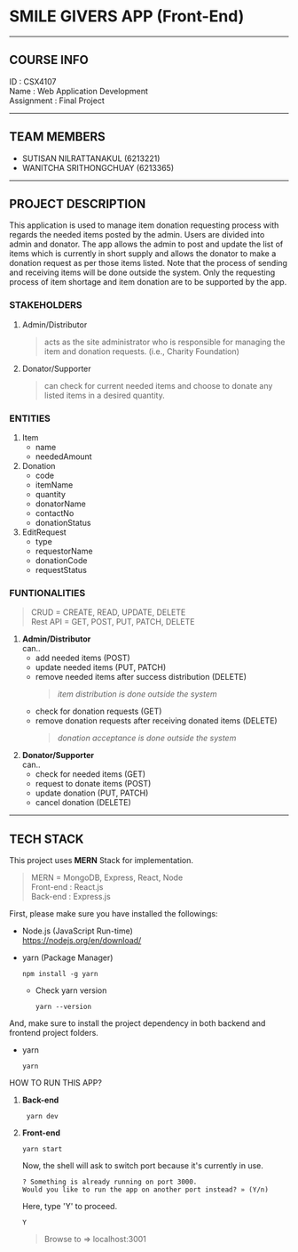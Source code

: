 # SMILE GIVERS APP (Front-End)
----------------------------------------------------

## COURSE INFO
ID : CSX4107 <br />
Name : Web Application Development <br />
Assignment : Final Project

----------------------------------------------------

## TEAM MEMBERS 
- SUTISAN NILRATTANAKUL (6213221) <br />
- WANITCHA SRITHONGCHUAY (6213365) 

----------------------------------------------------

## PROJECT DESCRIPTION
This application is used to manage item donation requesting process with regards the needed items posted by the admin. Users are divided into admin and donator. The app allows the admin to post and update the list of items which is currently in short supply and allows the donator to make a donation request as per those items listed. Note that the process of sending and receiving items will be done outside the system. Only the requesting process of item shortage and item donation are to be supported by the app.

### STAKEHOLDERS
1. Admin/Distributor 
   > acts as the site administrator who is responsible for managing the item and donation requests. (i.e., Charity Foundation)
2. Donator/Supporter
   > can check for current needed items and choose to donate any listed items in a desired quantity.

### ENTITIES
1. Item
   - name
   - neededAmount
2. Donation
   - code
   - itemName
   - quantity
   - donatorName
   - contactNo
   - donationStatus
3. EditRequest
   - type
   - requestorName
   - donationCode
   - requestStatus

### FUNTIONALITIES
> CRUD = CREATE, READ, UPDATE, DELETE <br />
> Rest API = GET, POST, PUT, PATCH, DELETE
1. **Admin/Distributor** <br />
   can..
   - add needed items (POST)
   - update needed items (PUT, PATCH)
   - remove needed items after success distribution (DELETE) <br />
     > *item distribution is done outside the system*
   - check for donation requests (GET)
   - remove donation requests after receiving donated items (DELETE) 
     > *donation acceptance is done outside the system*
2. **Donator/Supporter** <br />
   can..
   - check for needed items (GET)
   - request to donate items (POST)
   - update donation (PUT, PATCH)
   - cancel donation (DELETE)

----------------------------------------------------

## TECH STACK
This project uses **MERN** Stack for implementation.
> MERN = MongoDB, Express, React, Node <br />
> Front-end : React.js <br />
> Back-end : Express.js

First, please make sure you have installed the followings:
- Node.js (JavaScript Run-time) <br />
  https://nodejs.org/en/download/
  
- yarn (Package Manager)
  ```
  npm install -g yarn
  ```
  - Check yarn version
    ```
    yarn --version
    ```
And, make sure to install the project dependency in both backend and frontend project folders.
- yarn
  ```
  yarn
  ```

HOW TO RUN THIS APP?
1. **Back-end**
   ```
    yarn dev
   ```
2. **Front-end**
   ```
   yarn start
   ```
   Now, the shell will ask to switch port because it's currently in use.
   ```
   ? Something is already running on port 3000.
   Would you like to run the app on another port instead? » (Y/n) 
   ```
   Here, type 'Y' to proceed.
   ```
   Y
   ```
   > Browse to => localhost:3001
